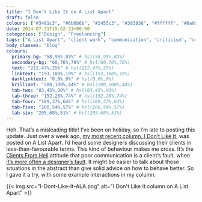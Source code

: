 ```yaml
---
title: "I Don’t Like It on A List Apart"
draft: false
colours: ["#3481c3", "#6b6b6b", "#2455c3", "#383838", "#ffffff", "#0a0a0a", "#ffffff"]
date: 2014-07-31T15:52:31+00:00
categories: ["Design", "Freelancing"]
tags: ["A List Apart", "client work", "communication", "criticism", "critiques", "design", "feedback"]
body_classes: "blog"
colours:
  primary-bg: "58,95%,83%" # hsl(58,95%,83%)
  secondary-bg: "60,76%,76%" # hsl(60,76%,76%)
  text: "212,47%,25%" # hsl(212,47%,25%)
  linktext: "193,100%,19%" # hsl(193,100%,19%)
  darklinktext: "0,0%,0%" # hsl(0,0%,0%)
  brilliant: "208,100%,44%" # hsl(208,100%,44%)
  tab-two: "83,45%,80%" # hsl(83,45%,80%)
  tab-three: "152,28%,74%" # hsl(152,28%,74%)
  tab-four: "189,37%,64%" # hsl(189,37%,64%)
  tab-five: "200,54%,57%" # hsl(200,54%,57%)
  tab-six: "205,68%,51%" # hsl(205,68%,51%)
---
```


Heh. That’s a misleading title! I’ve been on holiday, so I’m late to posting this update. Just over a week ago, [my most recent column, I Don’t Like It](http://alistapart.com/column/i-dont-like-it), was posted on A List Apart. I’d heard some designers discussing their clients in less-than-favourable terms. This kind of behaviour makes me cross. It’s the [Clients From Hell](http://clientsfromhell.net/) attitude that poor communication is a client’s fault, when [it’s more often a designer’s fault](http://alistapart.com/column/good-designers-good-clients "Column on Good Designers, Good Clients"). It might be easier to talk about these situations in the abstract than give solid advice on how to behave better. So I gave it a try, with some example interactions in my column.

{{< img src="I-Dont-Like-It-ALA.png" alt="I Don't Like It column on A List Apart" >}}

